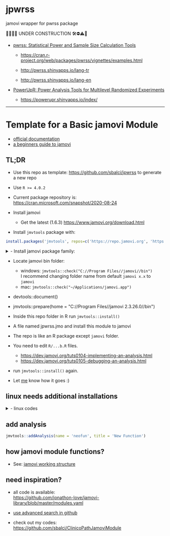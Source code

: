 # jpwrss

jamovi wrapper for pwrss package

🔬🔬🔬🔬 UNDER CONSTRUCTION 🛠⛔️⚠️🔩 


- [pwrss: Statistical Power and Sample Size Calculation Tools](https://cran.r-project.org/web/packages/pwrss/)

    - <https://cran.r-project.org/web/packages/pwrss/vignettes/examples.html>

    - <http://pwrss.shinyapps.io/lang-tr>

    - <http://pwrss.shinyapps.io/lang-en>

- [PowerUpR: Power Analysis Tools for Multilevel Randomized Experiments](https://cran.r-project.org/web/packages/PowerUpR/)

    - <https://powerupr.shinyapps.io/index/>


---

# Template for a Basic jamovi Module  

- [official documentation](https://dev.jamovi.org/)
- [a beginners guide to jamovi](https://sbalci.github.io/ClinicoPathJamoviModule/articles/module_development_jamovi.html)


## TL;DR

- Use this repo as template: https://github.com/sbalci/jpwrss to generate a new repo

- Use `R >= 4.0.2`

- Current package repository is: https://cran.microsoft.com/snapshot/2020-08-24

- Install jamovi
    - Get the latest (1.6.3) https://www.jamovi.org/download.html  


- Install `jmvtools` package with:

```r
install.packages('jmvtools', repos=c('https://repo.jamovi.org', 'https://cran.r-project.org'))
```

<details>
 <summary>    - Install jamovi package family:</summary>

```r

suppressPackageStartupMessages({
  if (!requireNamespace('jmvtools'))
  {
    install.packages('jmvtools',
                     repos = c('https://repo.jamovi.org', 'https://cran.r-project.org'))
  }
})
suppressPackageStartupMessages(library('jmvtools'))

suppressPackageStartupMessages({
  if (!requireNamespace('jmv')) {
    install.packages('jmv', dependencies = TRUE)
  }
})
suppressPackageStartupMessages(library('jmv'))

suppressPackageStartupMessages({
  if (!requireNamespace('jmvconnect')) {
    install.packages('jmvconnect', dependencies = TRUE)
  }
})
suppressPackageStartupMessages(library('jmvconnect'))

suppressPackageStartupMessages({
  if (!requireNamespace('jmvcore')) {
    install.packages('jmvcore', dependencies = TRUE)
  }
})
suppressPackageStartupMessages(library('jmvcore'))

suppressPackageStartupMessages({
  if (!require('devtools')) {
    install.packages('devtools')
  }
})
suppressPackageStartupMessages(library('devtools'))
```

</details>

- Locate jamovi bin folder:
    - windows: `jmvtools::check("C://Program Files//jamovi//bin")`  
    I recommend changing folder name from default `jamovi x.x` to `jamovi`  
    - mac: `jmvtools::check("~/Applications/jamovi.app")`  


- devtools::document()
- jmvtools::prepare(home = "C://Program Files//jamovi 2.3.26.0//bin")


- Inside this repo folder in R run `jmvtools::install()`

- A file named jpwrss.jmo and install this module to jamovi

- The repo is like an R package except `jamovi` folder. 

- You need to edit `R/...b.R` files.
    - https://dev.jamovi.org/tuts0104-implementing-an-analysis.html  
    - https://dev.jamovi.org/tuts0105-debugging-an-analysis.html  

- run `jmvtools::install()` again.

- Let [me](https://github.com/sbalci) know how it goes :)


## linux needs additional installations

<details>
 <summary>
- linux codes
 </summary>

https://cran.r-project.org/bin/linux/ubuntu/README.html

- flatpak  

```
flatpak install -y flathub org.freedesktop.Platform//19.08
flatpak install -y flathub org.freedesktop.Sdk//19.08

sudo apt install flatpak
sudo apt install gnome-software-plugin-flatpak
flatpak remote-add --if-not-exists flathub https://flathub.org/repo/flathub.flatpakrepo
flatpak install flathub org.jamovi.jamovi
flatpak run org.jamovi.jamovi
flatpak remote-add --if-not-exists flathub https://flathub.org/repo/flathub.flatpakrepo
flatpak install flathub org.freedesktop.Sdk//19.08
flatpak install flathub org.freedesktop.Platform//19.08

sudo apt install flatpak-builder
flatpak-builder --run build_folder org.app.json

```

- R

```
sudo add-apt-repository 'deb https://cloud.r-project.org/bin/linux/ubuntu focal-cran40/'
sudo apt install r-base r-base-core r-recommended r-base-dev
```

- RStudio

```
sudo apt install '/home/serdarbalci/Downloads/rstudio-1.3.1073-amd64.deb'

```

- git

```
sudo apt install git-all
```

- gtk3

```
sudo apt install libcanberra-gtk-module libcanberra-gtk3-module
```

- V8 (I could not make this run)

```
sudo apt-get install libv8-dev
sudo apt-get install libnode-dev


sudo apt install build-essential
gcc --version
sudo apt-get install gfortran

sudo apt-get install r-base-dev
git status


sudo apt install libcurl4-openssl-dev
sudo apt install libxml2-dev

```

</details>



## add analysis

```r
jmvtools::addAnalysis(name = 'neofun', title = 'New Function')
```



## how jamovi module functions?

- See: [jamovi working structure](https://docs.google.com/presentation/d/e/2PACX-1vTfA7dL5y_PzY5L-f8FRxaqvKMME5pcDCbXtWk5-FUNCGJyFKpGJEp8ES9rAge0CbI3Gcbi7Emv4e-S/pub?start=true&loop=true&delayms=3000)


## need inspiration?

- all code is available:  
https://github.com/jonathon-love/jamovi-library/blob/master/modules.yaml


- <a href = "https://github.com/search?q=type: Level+repo%3Ajamovi%2Fjmv+repo%3Araviselker%2Fscatr+repo%3Ajonathon-love%2FRj+repo%3Aricharddmorey%2Fjpower+repo%3Agamlj%2Fgamlj+repo%3Ajamovi-amm%2Fjamm+repo%3Ajonathon-love%2Fjsq+repo%3Ajonathon-love%2Fjsq+repo%3Araviselker%2Fmedmod+repo%3Arcalinjageman%2Fesci+repo%3Araviselker%2Fsurveymv+repo%3Araviselker%2Fmanytee+repo%3Akylehamilton%2FMAJOR+repo%3Ajamovi%2Fwalrus+repo%3ALakens%2FTOSTER+repo%3Ajonathon-love%2Fdeathwatch+repo%3Asbalci%2Fjsurvival+repo%3Adustinfife%2Fflexplot+repo%3Asbalci%2Fjjstatsplot+repo%3Ahyunsooseol%2Fseolmatrix+repo%3Ajonathon-love%2FsnowIRT+repo%3Ahyunsooseol%2FsnowRMM+repo%3AWLenhard%2FcNORM_JAMOVI+repo%3Ajonathon-love%2Fmoretests+repo%3AMrihs%2FdistrACTION+repo%3Adavidfoxcroft%2Flsj-data+repo%3Ajamovi%2Fr-datasets+repo%3Arivkamdevries%2FStatkat+repo%3Asbalci%2FClinicoPathDescriptives+repo%3Asbalci%2Fmeddecide+repo%3Alucasjfriesen%2FjamoviPsychoPDA+repo%3ASebastien-Le%2FQM+repo%3Ajonathon-love%2Fblandr+repo%3Ajamovi%2FjmvbaseR+repo%3Araviselker%2Fjmvarcade+repo%3Asjentsch%2FPartialProximity&type=Code&ref=advsearch&l=&l=">use advanced search in github</a>



- check out my codes:  
https://github.com/sbalci/ClinicoPathJamoviModule

